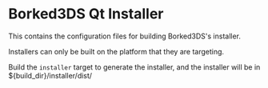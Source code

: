 Borked3DS Qt Installer
==================

This contains the configuration files for building Borked3DS's installer.

Installers can only be built on the platform that they are targeting.

Build the `installer` target to generate the installer, and the installer will be in
${build_dir}/installer/dist/
